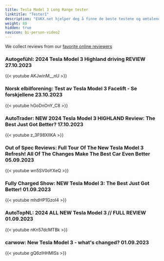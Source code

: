 ```yaml
---
title: Tesla Model 3 Long Range tester
linktitle: "Tester1"
description: "EVKX.net hjelper deg å finne de beste testene og omtalene av denne modellen. "
weight: 80
hidden: true
navicon: bi-person-video2
---
```

We collect reviews from our [favorite online reviewers](/guides/evreviewers/)

### Autogefühl: 2024 Tesla Model 3 Highland driving REVIEW 27.10.2023

{{< youtube AKJwinM__nU >}}

### Norsk elbilforening: Test av Tesla Model 3 Facelift - Se forskjellene 23.10.2023

{{< youtube hGoDnOnY_C8 >}}

### AutoTrader: NEW 2024 Tesla Model 3 HIGHLAND Review: The Best Just Got Better? 17.10.2023

{{< youtube z_3F98XIIKA >}}

### Out of Spec Reviews: Full Tour Of The New Tesla Model 3 Refresh! All Of The Changes Make The Best Car Even Better 05.09.2023

{{< youtube wn5SV0oYXeQ >}}

### Fully Charged Show: NEW Tesla Model 3: The Best Just Got Better! 01.09.2023

{{< youtube mhdHP1GzoI4 >}}

### AutoTopNL: 2024 ALL NEW Tesla Model 3 // FULL REVIEW 01.09.2023

{{< youtube nKn57dcMTBk >}}

### carwow: New Tesla Model 3 - what's changed? 01.09.2023

{{< youtube gQ6zIHHMlSs >}}

